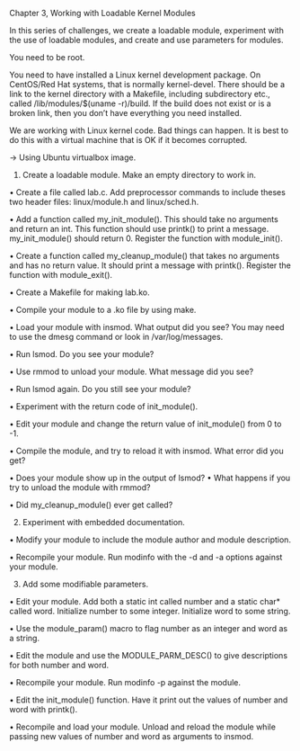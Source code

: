 Chapter 3, Working with Loadable Kernel Modules

In this series of challenges, we create a loadable module, experiment with the use of loadable modules, and create and use parameters for modules.

You need to be root.

You need to have installed a Linux kernel development package. On CentOS/Red Hat systems, that is normally kernel-devel. There should be a link to the kernel directory with a Makefile, including subdirectory etc., called /lib/modules/$(uname -r)/build. If the build does not exist or is a broken link, then you don’t have everything you need installed.

We are working with Linux kernel code. Bad things can happen. It is best to do this with a virtual machine that is OK if it becomes corrupted.

-> Using Ubuntu virtualbox image.

1. Create a loadable module. Make an empty directory to work in. 

  • Create a file called lab.c. Add preprocessor commands to include theses two header files: linux/module.h and linux/sched.h. 
  
  • Add a function called my_init_module(). This should take no arguments and return an int. This function should use printk() to print a message. my_init_module() should return 0. Register the function with module_init(). 
  
  • Create a function called my_cleanup_module() that takes no arguments and has no return value. It should print a message with printk(). Register the function with module_exit(). 
  
  • Create a Makefile for making lab.ko. 
  
  • Compile your module to a .ko file by using make. 
  
  • Load your module with insmod. What output did you see? You may need to use the dmesg command or look in /var/log/messages. 
  
  • Run lsmod. Do you see your module? 
  
  • Use rmmod to unload your module. What message did you see? 
  
  • Run lsmod again. Do you still see your module?
  
  • Experiment with the return code of init_module(). 
  
  • Edit your module and change the return value of init_module() from 0 to -1. 
  
  • Compile the module, and try to reload it with insmod. What error did you get? 
  
  • Does your module show up in the output of lsmod? • What happens if you try to unload the module with rmmod? 
  
  • Did my_cleanup_module() ever get called?


2. Experiment with embedded documentation. 
  
  • Modify your module to include the module author and module description. 
  
  • Recompile your module. Run modinfo with the -d and -a options against your module.

3. Add some modifiable parameters. 

  • Edit your module. Add both a static int called number and a static char* called word. Initialize number to some integer. Initialize word to some string. 
  
  • Use the module_param() macro to flag number as an integer and word as a string. 
  
  • Edit the module and use the MODULE_PARM_DESC() to give descriptions for both number and word.
  
  • Recompile your module. Run modinfo -p against the module. 
  
  • Edit the init_module() function. Have it print out the values of number and word with printk().
  
  • Recompile and load your module. Unload and reload the module while passing new values of number and word as arguments to insmod.
